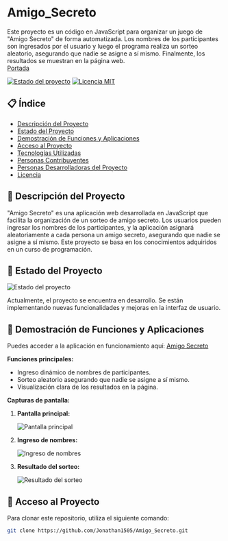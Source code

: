 # Amigo_Secreto
Este proyecto es un código en JavaScript para organizar un juego de "Amigo Secreto" de forma automatizada. Los nombres de los participantes son ingresados por el usuario y luego el programa realiza un sorteo aleatorio, asegurando que nadie se asigne a sí mismo. Finalmente, los resultados se muestran en la página web.  
[Portada](https://jonathan1505.github.io/Amigo_Secreto/assets/amigo-secreto.png)

[![Estado del proyecto](https://img.shields.io/badge/estado-en%20desarrollo-yellow.svg)]()
[![Licencia MIT](https://img.shields.io/badge/licencia-MIT-blue.svg)]()

## 📋 Índice

- [Descripción del Proyecto](#-descripción-del-proyecto)
- [Estado del Proyecto](#-estado-del-proyecto)
- [Demostración de Funciones y Aplicaciones](#-demostración-de-funciones-y-aplicaciones)
- [Acceso al Proyecto](#-acceso-al-proyecto)
- [Tecnologías Utilizadas](#-tecnologías-utilizadas)
- [Personas Contribuyentes](#-personas-contribuyentes)
- [Personas Desarrolladoras del Proyecto](#-personas-desarrolladoras-del-proyecto)
- [Licencia](#-licencia)

## 📝 Descripción del Proyecto

"Amigo Secreto" es una aplicación web desarrollada en JavaScript que facilita la organización de un sorteo de amigo secreto. Los usuarios pueden ingresar los nombres de los participantes, y la aplicación asignará aleatoriamente a cada persona un amigo secreto, asegurando que nadie se asigne a sí mismo. Este proyecto se basa en los conocimientos adquiridos en un curso de programación.

## 🚀 Estado del Proyecto

![Estado del proyecto](https://img.shields.io/badge/estado-en%20desarrollo-yellow.svg)

Actualmente, el proyecto se encuentra en desarrollo. Se están implementando nuevas funcionalidades y mejoras en la interfaz de usuario.

## 🎥 Demostración de Funciones y Aplicaciones

Puedes acceder a la aplicación en funcionamiento aquí: [Amigo Secreto](https://jonathan1505.github.io/Amigo_Secreto/)

**Funciones principales:**

- Ingreso dinámico de nombres de participantes.
- Sorteo aleatorio asegurando que nadie se asigne a sí mismo.
- Visualización clara de los resultados en la página.

**Capturas de pantalla:**

1. **Pantalla principal:**
   
   ![Pantalla principal](https://jonathan1505.github.io/Amigo_Secreto/assets/pantalla_principal.png)

2. **Ingreso de nombres:**
   
   ![Ingreso de nombres](https://jonathan1505.github.io/Amigo_Secreto/assets/ingreso_nombres.png)

3. **Resultado del sorteo:**
   
   ![Resultado del sorteo](https://jonathan1505.github.io/Amigo_Secreto/assets/resultado_sorteo.png)

## 🔑 Acceso al Proyecto

Para clonar este repositorio, utiliza el siguiente comando:

```bash
git clone https://github.com/Jonathan1505/Amigo_Secreto.git
